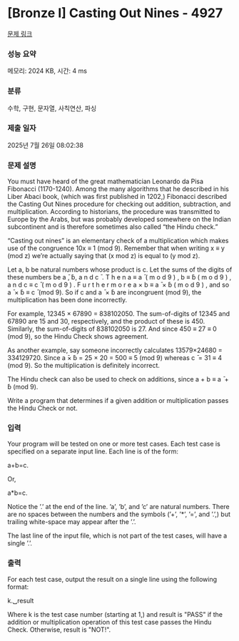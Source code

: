# [Bronze I] Casting Out Nines - 4927 

[문제 링크](https://www.acmicpc.net/problem/4927) 

### 성능 요약

메모리: 2024 KB, 시간: 4 ms

### 분류

수학, 구현, 문자열, 사칙연산, 파싱

### 제출 일자

2025년 7월 26일 08:02:38

### 문제 설명

<p>You must have heard of the great mathematician Leonardo da Pisa Fibonacci (1170-1240). Among the many algorithms that he described in his Liber Abaci book, (which was first published in 1202,) Fibonacci described the Casting Out Nines procedure for checking out addition, subtraction, and multiplication. According to historians, the procedure was transmitted to Europe by the Arabs, but was probably developed somewhere on the Indian subcontinent and is therefore sometimes also called “the Hindu check.”</p>

<p>“Casting out nines” is an elementary check of a multiplication which makes use of the congruence 10x ≡ 1 (mod 9). Remember that when writing x ≡ y (mod z) we’re actually saying that (x mod z) is equal to (y mod z).</p>

<p>Let a, b be natural numbers whose product is c. Let the sums of the digits of these numbers be a ̄,  ̄b, a n d c ̄ . T h e n a ≡ a ̄ ( m o d 9 ) , b ≡  ̄b ( m o d 9 ) , a n d c ≡ c ̄ ( m o d 9 ) . F u r t h e r m o r e a × b ≡ a ̄ ×  ̄b ( m o d 9 ) , and so a ̄ ×  ̄b ≡ c ̄ (mod 9). So if c and a ̄ ×  ̄b are incongruent (mod 9), the multiplication has been done incorrectly.</p>

<p>For example, 12345 × 67890 = 838102050. The sum-of-digits of 12345 and 67890 are 15 and 30, respectively, and the product of these is 450. Similarly, the sum-of-digits of 838102050 is 27. And since 450 ≡ 27 ≡ 0 (mod 9), so the Hindu Check shows agreement.</p>

<p>As another example, say someone incorrectly calculates 13579×24680 = 334129720. Since a ̄× ̄b = 25 × 20 = 500 ≡ 5 (mod 9) whereas c ̄ = 31 ≡ 4 (mod 9). So the multiplication is definitely incorrect.</p>

<p>The Hindu check can also be used to check on additions, since a + b ≡ a ̄ +  ̄b (mod 9).</p>

<p>Write a program that determines if a given addition or multiplication passes the Hindu Check or not.</p>

### 입력 

 <p>Your program will be tested on one or more test cases. Each test case is specified on a separate input line. Each line is of the form:</p>

<p>a+b=c.</p>

<p>Or,</p>

<p>a*b=c.</p>

<p>Notice the ’.’ at the end of the line. ’a’, ’b’, and ’c’ are natural numbers. There are no spaces between the numbers and the symbols (’+’, ’*’, ’=’, and ’.’,) but trailing white-space may appear after the ’.’.</p>

<p>The last line of the input file, which is not part of the test cases, will have a single ’.’.</p>

### 출력 

 <p>For each test case, output the result on a single line using the following format:</p>

<p>k.␣result</p>

<p>Where k is the test case number (starting at 1,) and result is "PASS" if the addition or multiplication operation of this test case passes the Hindu Check. Otherwise, result is "NOT!".</p>

